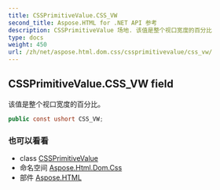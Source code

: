 ```yaml
---
title: CSSPrimitiveValue.CSS_VW
second_title: Aspose.HTML for .NET API 参考
description: CSSPrimitiveValue 场地. 该值是整个视口宽度的百分比
type: docs
weight: 450
url: /zh/net/aspose.html.dom.css/cssprimitivevalue/css_vw/
---
```

## CSSPrimitiveValue.CSS_VW field

该值是整个视口宽度的百分比。

```csharp
public const ushort CSS_VW;
```

### 也可以看看

* class [CSSPrimitiveValue](../)
* 命名空间 [Aspose.Html.Dom.Css](../../cssprimitivevalue/)
* 部件 [Aspose.HTML](../../../)



